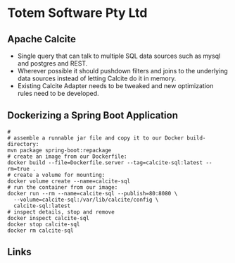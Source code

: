 # Totem Software Pty Ltd

## Apache Calcite

* Single query that can talk to multiple SQL data sources such as mysql and postgres and REST.
* Wherever possible it should pushdown filters and joins to the underlying data sources instead of letting Calcite do it in memory.
* Existing Calcite Adapter needs to be tweaked and new optimization rules need to be developed.

## Dockerizing a Spring Boot Application
```
#
# assemble a runnable jar file and copy it to our Docker build-directory:
mvn package spring-boot:repackage
# create an image from our Dockerfile:
docker build --file=Dockerfile.server --tag=calcite-sql:latest --rm=true .
# create a volume for mounting:
docker volume create --name=calcite-sql
# run the container from our image:
docker run --rm --name=calcite-sql --publish=80:8080 \
  --volume=calcite-sql:/var/lib/calcite/config \
  calcite-sql:latest
# inspect details, stop and remove
docker inspect calcite-sql
docker stop calcite-sql
docker rm calcite-sql
```

## Links
